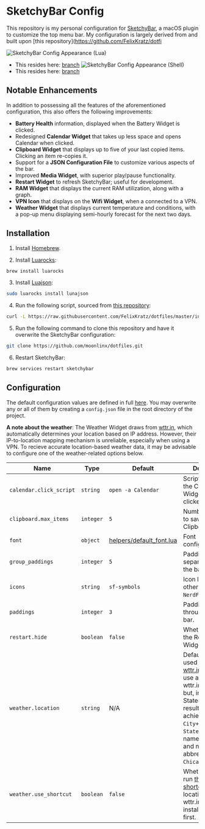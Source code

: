 # SketchyBar Config

This repository is my personal configuration for [SketchyBar](https://github.com/FelixKratz/SketchyBar), a macOS plugin to customize the top menu bar. My configuration is largely derived from and built upon [this repository](<https://github.com/FelixKratz/dotfi>

![SketchyBar Config Appearance (Lua)](https://github.com/user-attachments/assets/eba2970a-4195-4cc9-9ce1-3dc73f72b8cf)

- This resides here: [branch](https://github.com/moonlinx/dotfiles/commit/55fe15abee8af0d7a5ac5ecd103bdd04a4220a32)
![SketchyBar Config Appearance (Shell)](https://github.com/user-attachments/assets/9e5c8a0a-2a5e-4b1e-8b5a-3a5c7d0b9b0a)
- This resides here: [branch](url)

## Notable Enhancements

In addition to possessing all the features of the aforementioned configuration, this also offers the following improvements:

- **Battery Health** information, displayed when the Battery Widget is clicked.
- Redesigned **Calendar Widget** that takes up less space and opens Calendar when clicked.
- **Clipboard Widget** that displays up to five of your last copied items. Clicking an item re-copies it.
- Support for a **JSON Configuration File** to customize various aspects of the bar.
- Improved **Media Widget**, with superior play/pause functionality.
- **Restart Widget** to refresh SketchyBar; useful for development.
- **RAM Widget** that displays the current RAM utilization, along with a graph.
- **VPN Icon** that displays on the **Wifi Widget**, when a connected to a VPN.
- **Weather Widget** that displays current temperature and conditions, with a pop-up menu displaying semi-hourly forecast for the next two days.

## Installation

1. Install [Homebrew](https://brew.sh/).

2. Install [Luarocks](https://luarocks.org/):

```bash
brew install luarocks
```

3. Install [Luajson](https://github.com/grafi-tt/lunajson):

```bash
sudo luarocks install lunajson
```

4. Run the following script, sourced from [this repository](https://github.com/FelixKratz/dotfiles):

```bash
curl -L https://raw.githubusercontent.com/FelixKratz/dotfiles/master/install_sketchybar.sh | sh
```

5. Run the following command to clone this repository and have it overwrite the SketchyBar configuration:

```bash
git clone https://github.com/moonlinx/dotfiles.git
```

6. Restart SketchyBar:

```bash
brew services restart sketchybar
```

## Configuration

The default configuration values are defined in full [here](settings.lua). You may overwrite any or all of them by creating a `config.json` file in the root directory of the project.

**A note about the weather**: The Weather Widget draws from [wttr.in](https://github.com/chubin/wttr.in), which automatically determines your location based on IP address. However, their IP-to-location mapping mechanism is unreliable, especially when using a VPN. To recieve accurate location-based weather data, it may be advisable to configure one of the weather-related options below.

| Name                    | Type      | Default                                              | Description                                                                                                                                                                                                                                                                                             |
| ----------------------- | --------- | ---------------------------------------------------- | ------------------------------------------------------------------------------------------------------------------------------------------------------------------------------------------------------------------------------------------------------------------------------------------------------- |
| `calendar.click_script` | `string`  | `open -a Calendar`                                   | Script to run when the Calendar Widget gets clicked.                                                                                                                                                                                                                                                    |
| `clipboard.max_items`   | `integer` | `5`                                                  | Number of items to save in the Clipboard Widget.                                                                                                                                                                                                                                                        |
| `font`                  | `object`  | [helpers/default_font.lua](helpers/default_font.lua) | Font configuration.                                                                                                                                                                                                                                                                                     |
| `group_paddings`        | `integer` | `5`                                                  | Padding used to separate groups in the bar.                                                                                                                                                                                                                                                             |
| `icons`                 | `string`  | `sf-symbols`                                         | Icon library to use; other option is `NerdFont`.                                                                                                                                                                                                                                                        |
| `paddings`              | `integer` | `3`                                                  | Padding used throughout the bar.                                                                                                                                                                                                                                                                        |
| `restart.hide`          | `boolean` | `false`                                              | Whether to hide the Restart Widget.                                                                                                                                                                                                                                                                     |
| `weather.location`      | `string`  | N/A                                                  | Default location used to pass to [wttr.in](https://github.com/chubin/wttr.in). You can use any data that wttr.in accepts, but, in the United States, best results are usually achieved with `City+State` where `State` is the full name of the state and not an abbrevation (e.g., `Chicago+Illinois`). |
| `weather.use_shortcut`  | `boolean` | `false`                                              | Whether to try to run [this simple shortcut](https://www.icloud.com/shortcuts/6d1018c04fe2490cb241425d8f133e0c) find your location to pass to wttr.in. You must install the shortcut first.                                                                                                             |
